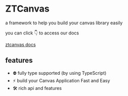 # ZTCanvas

a framework to help you build your canvas library easily

you can click 👇 to access our docs

[ztcanvas docs](https://ztcanvas.netlify.app/)

## features

- ⛔️ fully type supported (by using TypeScript)
- ⚡️ build your Canvas Application Fast and Easy
- 🛠️ rich api and features
